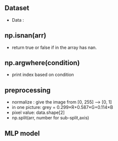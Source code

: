 ## Dataset
- Data : 


## np.isnan(arr)
- return true or false if in the array has nan.

## np.argwhere(condition)

- print index based on condition


## preprocessing
- normalize : give the image from [0, 255] --> [0, 1]
- in one picture: grey = 0.299×R+0.587×G+0.114×B
- pixel value: data.shape[2]
- np.split(arr, number for sub-split,axis)

## MLP model


